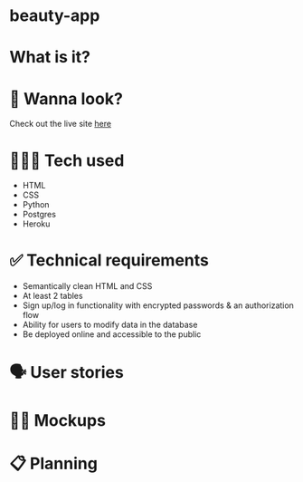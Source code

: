 # beauty-app

# What is it?

# 👀 Wanna look?
Check out the live site [here](https://protected-caverns-00008.herokuapp.com/)

# 👩🏾‍💻 Tech used
* HTML
* CSS
* Python
* Postgres
* Heroku

# ✅ Technical requirements
* Semantically clean HTML and CSS
* At least 2 tables
* Sign up/log in functionality with encrypted passwords & an authorization flow
* Ability for users to modify data in the database
* Be deployed online and accessible to the public

# 🗣️ User stories

# ✍🏽 Mockups

# 📋 Planning

